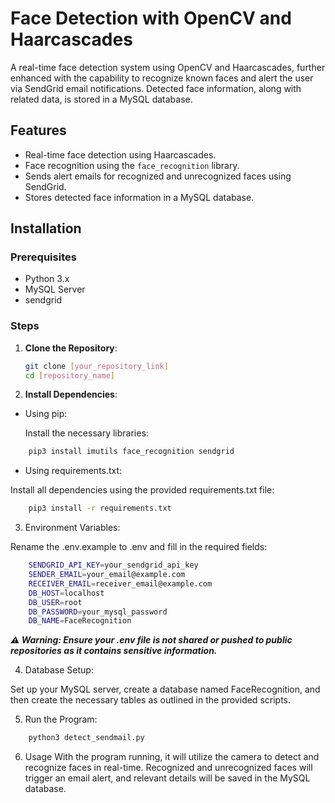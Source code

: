 # Face Detection with OpenCV and Haarcascades

A real-time face detection system using OpenCV and Haarcascades, further enhanced with the capability to recognize known faces and alert the user via SendGrid email notifications. Detected face information, along with related data, is stored in a MySQL database.

## Features
- Real-time face detection using Haarcascades.
- Face recognition using the `face_recognition` library.
- Sends alert emails for recognized and unrecognized faces using SendGrid.
- Stores detected face information in a MySQL database.

## Installation

### Prerequisites
- Python 3.x
- MySQL Server
- sendgrid

### Steps

1. **Clone the Repository**:
   ```bash
   git clone [your_repository_link]
   cd [repository_name]
   ```


2. **Install Dependencies**:

- Using pip:

    Install the necessary libraries:

```bash
    pip3 install imutils face_recognition sendgrid
```

    
- Using requirements.txt:

Install all dependencies using the provided requirements.txt file:

```bash
    pip3 install -r requirements.txt
``` 
3. Environment Variables:

Rename the .env.example to .env and fill in the required fields:

```bash
    SENDGRID_API_KEY=your_sendgrid_api_key
    SENDER_EMAIL=your_email@example.com
    RECEIVER_EMAIL=receiver_email@example.com
    DB_HOST=localhost
    DB_USER=root
    DB_PASSWORD=your_mysql_password
    DB_NAME=FaceRecognition
```
***⚠️ Warning: Ensure your .env file is not shared or pushed to public repositories as it contains sensitive information.***

4. Database Setup:

Set up your MySQL server, create a database named FaceRecognition, and then create the necessary tables as outlined in the provided scripts.

5. Run the Program:

```bash
    python3 detect_sendmail.py
```

6. Usage
With the program running, it will utilize the camera to detect and recognize faces in real-time. Recognized and unrecognized faces will trigger an email alert, and relevant details will be saved in the MySQL database.


